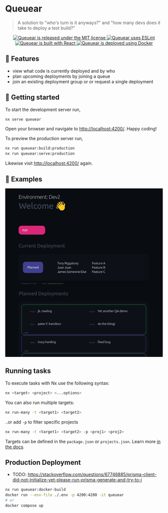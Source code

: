 # Queuear

> A solution to "who's turn is it anyways?" and "how many devs does it take to deploy a test build?"

<p align="center">
    <a href="https://github.com/albert118/queuear/blob/master/LICENSE">
        <img src="https://img.shields.io/badge/License-MIT-yellow.svg" alt="Queuear is released under the MIT license" />
    </a>
    <a href="https://github.com/albert118/queuear/blob/master/README.md">
        <img src="https://badges.aleen42.com/src/eslint.svg" alt="Queuear uses ESLint" />
    </a>
    <a href="https://github.com/albert118/queuear/blob/master/queuear/README.md">
        <img src="https://badges.aleen42.com/src/react.svg" alt="Queuear is built with React" />
    </a>
    <a href="https://github.com/albert118/queuear/blob/master/Dockerfile">
        <img src="https://badges.aleen42.com/src/docker.svg" alt="Queuear is deployed using Docker" />
    </a>
</p>

## 👑 Features

- view what code is currently deployed and by who
- plan upcoming deployments by joining a queue
- join an existing deployment group or or request a single deployment

## 📌 Getting started

To start the development server run,

```sh
nx serve queuear
```

Open your browser and navigate to <http://localhost:4200/>. Happy coding!

To preview the production server run,

```sh
nx run queuear:build:production
nx run queuear:serve:production
```

Likewise visit <http://localhost:4200/> again.

## 👀 Examples

![Alt text](image.png)

## Running tasks

To execute tasks with Nx use the following syntax:

```sh
nx <target> <project> <...options>
```

You can also run multiple targets:

```sh
nx run-many -t <target1> <target2>
```

..or add `-p` to filter specific projects

```sh
nx run-many -t <target1> <target2> -p <proj1> <proj2>
```

Targets can be defined in the `package.json` or `projects.json`. Learn more [in the docs](https://nx.dev/core-features/run-tasks).

## Production Deployment

- TODO: https://stackoverflow.com/questions/67746885/prisma-client-did-not-initialize-yet-please-run-prisma-generate-and-try-to-i

```sh
nx run queuear:docker-build
docker run --env-file ./.env -p 4200:4200 -it queuear
# or
docker compose up
```
